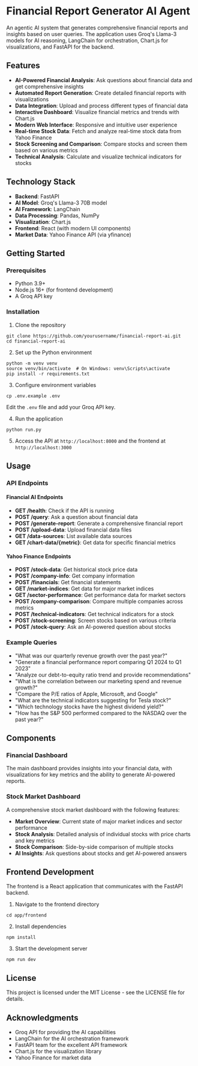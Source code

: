 # Financial Report Generator AI Agent

An agentic AI system that generates comprehensive financial reports and insights based on user queries. The application uses Groq's Llama-3 models for AI reasoning, LangChain for orchestration, Chart.js for visualizations, and FastAPI for the backend.

## Features

- **AI-Powered Financial Analysis**: Ask questions about financial data and get comprehensive insights
- **Automated Report Generation**: Create detailed financial reports with visualizations
- **Data Integration**: Upload and process different types of financial data
- **Interactive Dashboard**: Visualize financial metrics and trends with Chart.js
- **Modern Web Interface**: Responsive and intuitive user experience
- **Real-time Stock Data**: Fetch and analyze real-time stock data from Yahoo Finance
- **Stock Screening and Comparison**: Compare stocks and screen them based on various metrics
- **Technical Analysis**: Calculate and visualize technical indicators for stocks

## Technology Stack

- **Backend**: FastAPI
- **AI Model**: Groq's Llama-3 70B model
- **AI Framework**: LangChain
- **Data Processing**: Pandas, NumPy
- **Visualization**: Chart.js
- **Frontend**: React (with modern UI components)
- **Market Data**: Yahoo Finance API (via yfinance)

## Getting Started

### Prerequisites

- Python 3.9+
- Node.js 16+ (for frontend development)
- A Groq API key

### Installation

1. Clone the repository
```
git clone https://github.com/yourusername/financial-report-ai.git
cd financial-report-ai
```

2. Set up the Python environment
```
python -m venv venv
source venv/bin/activate  # On Windows: venv\Scripts\activate
pip install -r requirements.txt
```

3. Configure environment variables
```
cp .env.example .env
```
Edit the `.env` file and add your Groq API key.

4. Run the application
```
python run.py
```

5. Access the API at `http://localhost:8000` and the frontend at `http://localhost:3000`

## Usage

### API Endpoints

#### Financial AI Endpoints
- **GET /health**: Check if the API is running
- **POST /query**: Ask a question about financial data
- **POST /generate-report**: Generate a comprehensive financial report
- **POST /upload-data**: Upload financial data files
- **GET /data-sources**: List available data sources
- **GET /chart-data/{metric}**: Get data for specific financial metrics

#### Yahoo Finance Endpoints
- **POST /stock-data**: Get historical stock price data
- **POST /company-info**: Get company information
- **POST /financials**: Get financial statements
- **GET /market-indices**: Get data for major market indices
- **GET /sector-performance**: Get performance data for market sectors
- **POST /company-comparison**: Compare multiple companies across metrics
- **POST /technical-indicators**: Get technical indicators for a stock
- **POST /stock-screening**: Screen stocks based on various criteria
- **POST /stock-query**: Ask an AI-powered question about stocks

### Example Queries

- "What was our quarterly revenue growth over the past year?"
- "Generate a financial performance report comparing Q1 2024 to Q1 2023"
- "Analyze our debt-to-equity ratio trend and provide recommendations"
- "What is the correlation between our marketing spend and revenue growth?"
- "Compare the P/E ratios of Apple, Microsoft, and Google"
- "What are the technical indicators suggesting for Tesla stock?"
- "Which technology stocks have the highest dividend yield?"
- "How has the S&P 500 performed compared to the NASDAQ over the past year?"

## Components

### Financial Dashboard
The main dashboard provides insights into your financial data, with visualizations for key metrics and the ability to generate AI-powered reports.

### Stock Market Dashboard
A comprehensive stock market dashboard with the following features:
- **Market Overview**: Current state of major market indices and sector performance
- **Stock Analysis**: Detailed analysis of individual stocks with price charts and key metrics
- **Stock Comparison**: Side-by-side comparison of multiple stocks
- **AI Insights**: Ask questions about stocks and get AI-powered answers

## Frontend Development

The frontend is a React application that communicates with the FastAPI backend.

1. Navigate to the frontend directory
```
cd app/frontend
```

2. Install dependencies
```
npm install
```

3. Start the development server
```
npm run dev
```

## License

This project is licensed under the MIT License - see the LICENSE file for details.

## Acknowledgments

- Groq API for providing the AI capabilities
- LangChain for the AI orchestration framework
- FastAPI team for the excellent API framework
- Chart.js for the visualization library
- Yahoo Finance for market data 